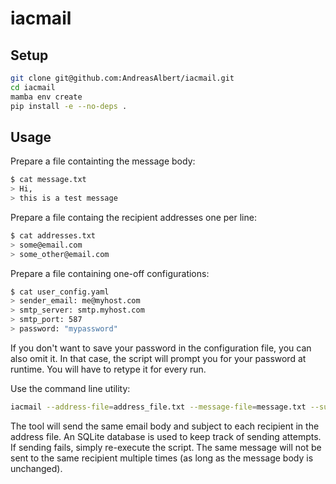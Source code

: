 # iacmail

## Setup

```bash
git clone git@github.com:AndreasAlbert/iacmail.git
cd iacmail
mamba env create
pip install -e --no-deps .
```

## Usage

Prepare a file containting the message body:

```bash
$ cat message.txt
> Hi,
> this is a test message
```

Prepare a file containg the recipient addresses one per line:

```bash
$ cat addresses.txt
> some@email.com
> some_other@email.com
```

Prepare a file containing one-off configurations:

```bash
$ cat user_config.yaml
> sender_email: me@myhost.com
> smtp_server: smtp.myhost.com
> smtp_port: 587
> password: "mypassword"
```

If you don't want to save your password in the configuration file, you can also omit it. In that case, the script will prompt you for your password at runtime. You will have to retype it for every run.

Use the command line utility:

```bash
iacmail --address-file=address_file.txt --message-file=message.txt --subject="test subject 123" --user-config-file=user_config.yml
```

The tool will send the same email body and subject to each recipient in the address file.
An SQLite database is used to keep track of sending attempts. If sending fails, simply re-execute the script. The same message will not be sent to the same recipient multiple times (as long as the message body is unchanged).
